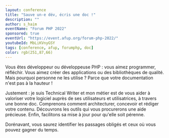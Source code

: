 ```yaml
---
layout: conference
title: "Sauve un-e dév, écris une doc !"
description: ""
author: s_haim
eventName: "Forum PHP 2022"
sponsored: true
eventUrl: "https://event.afup.org/forum-php-2022/"
youtubeId: MbLiKVnyGSY
tags: [conference, afup, forumphp, doc]
color: rgb(251,87,66)
---
```


Vous êtes développeur ou développeuse PHP : vous aimez programmer, réfléchir. Vous aimez créer des applications ou des bibliothèques de qualité. Mais pourquoi personne ne les utilise ? Parce que votre documentation n'est pas à la hauteur !

Justement : je suis Technical Writer et mon métier est de vous aider à valoriser votre logiciel auprès de ses utilisateurs et utilisatrices, à travers une bonne doc. Comprenons comment architecturer, concevoir et rédiger votre contenu. Découvrons les outils qui vous procurerons une aide précieuse. Enfin, facilitons sa mise à jour pour qu'elle soit pérenne.

Dorénavant, vous saurez identifier les passages obligés et ceux où vous pouvez gagner du temps.
